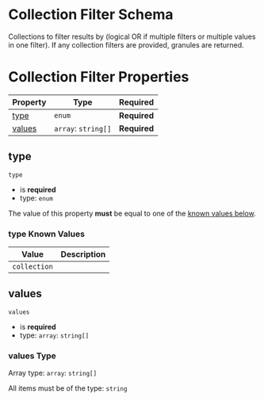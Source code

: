 
# Collection Filter Schema

Collections to filter results by (logical OR if multiple filters or multiple values in one filter). If any collection filters are provided, granules are returned.

# Collection Filter Properties

| Property | Type | Required |
|----------|------|----------|
| [type](#type) | `enum` | **Required** |
| [values](#values) | `array`: `string[]` | **Required** |

## type


`type`

* is **required**
* type: `enum`

The value of this property **must** be equal to one of the [known values below](#type-known-values).

### type Known Values
| Value | Description |
|-------|-------------|
| `collection` |  |




## values


`values`

* is **required**
* type: `array`: `string[]`


### values Type


Array type: `array`: `string[]`

All items must be of the type:
`string`








